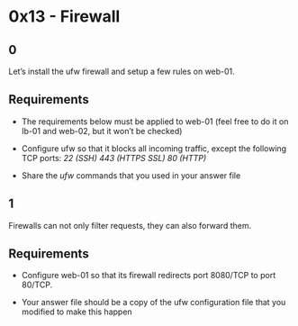 # 0x13 - Firewall

## 0

Let’s install the ufw firewall and setup a few rules on web-01.

## Requirements

- The requirements below must be applied to web-01 (feel free to do it on lb-01 and web-02, but it won’t be checked)

- Configure ufw so that it blocks all incoming traffic, except the following TCP ports:
*22 (SSH)*
*443 (HTTPS SSL)*
*80 (HTTP)*
- Share the *ufw* commands that you used in your answer file

## 1

Firewalls can not only filter requests, they can also forward them.

## Requirements

- Configure web-01 so that its firewall redirects port 8080/TCP to port 80/TCP.

- Your answer file should be a copy of the ufw configuration file that you modified to make this happen
